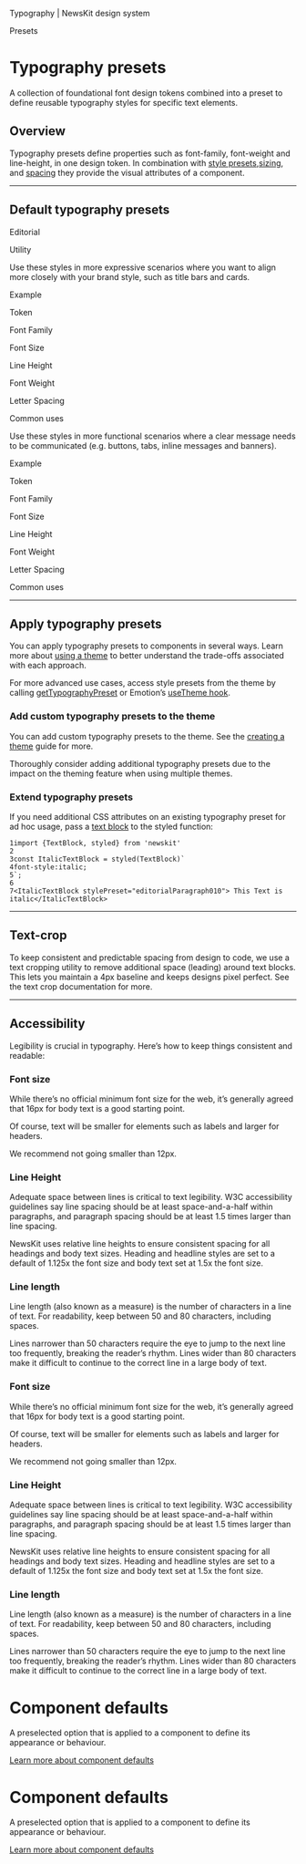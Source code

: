 Typography | NewsKit design system

Presets

Typography presets
==================

A collection of foundational font design tokens combined into a preset to define reusable typography styles for specific text elements.

Overview
--------

Typography presets define properties such as font-family, font-weight and line-height, in one design token. In combination with [style presets](/theme/presets/style-presets/),[sizing](/theme/foundation/sizing/), and [spacing](/theme/foundation/spacing/) they provide the visual attributes of a component.

* * *

Default typography presets
--------------------------

Editorial

Utility

Use these styles in more expressive scenarios where you want to align more closely with your brand style, such as title bars and cards.

Example

Token

Font Family

Font Size

Line Height

Font Weight

Letter Spacing

Common uses

Use these styles in more functional scenarios where a clear message needs to be communicated (e.g. buttons, tabs, inline messages and banners).

Example

Token

Font Family

Font Size

Line Height

Font Weight

Letter Spacing

Common uses

* * *

Apply typography presets
------------------------

You can apply typography presets to components in several ways. Learn more about [using a theme](/theme/theming/using-a-theme/) to better understand the trade-offs associated with each approach.  
  
For more advanced use cases, access style presets from the theme by calling [getTypographyPreset](/components/utils/get-defaults/) or Emotion’s [useTheme hook](/components/utils/emotion/).

### Add custom typography presets to the theme

You can add custom typography presets to the theme. See the [creating a theme](/theme/theming/creating-a-theme/) guide for more.

Thoroughly consider adding additional typography presets due to the impact on the theming feature when using multiple themes.

### Extend typography presets

If you need additional CSS attributes on an existing typography preset for ad hoc usage, pass a [text block](/components/text-block/) to the styled function:

    1import {TextBlock, styled} from 'newskit'
    2
    3const ItalicTextBlock = styled(TextBlock)`
    4font-style:italic;
    5`;
    6
    7<ItalicTextBlock stylePreset="editorialParagraph010"> This Text is italic</ItalicTextBlock>

* * *

Text-crop
---------

To keep consistent and predictable spacing from design to code, we use a text cropping utility to remove additional space (leading) around text blocks. This lets you maintain a 4px baseline and keeps designs pixel perfect. See the text crop documentation for more.

* * *

Accessibility
-------------

Legibility is crucial in typography. Here’s how to keep things consistent and readable:

### Font size

While there’s no official minimum font size for the web, it’s generally agreed that 16px for body text is a good starting point.  
  
Of course, text will be smaller for elements such as labels and larger for headers.  
  
We recommend not going smaller than 12px.

### Line Height

Adequate space between lines is critical to text legibility. W3C accessibility guidelines say line spacing should be at least space-and-a-half within paragraphs, and paragraph spacing should be at least 1.5 times larger than line spacing.  
  
NewsKit uses relative line heights to ensure consistent spacing for all headings and body text sizes. Heading and headline styles are set to a default of 1.125x the font size and body text set at 1.5x the font size.

### Line length

Line length (also known as a measure) is the number of characters in a line of text. For readability, keep between 50 and 80 characters, including spaces.  
  
Lines narrower than 50 characters require the eye to jump to the next line too frequently, breaking the reader’s rhythm. Lines wider than 80 characters make it difficult to continue to the correct line in a large body of text.

### Font size

While there’s no official minimum font size for the web, it’s generally agreed that 16px for body text is a good starting point.  
  
Of course, text will be smaller for elements such as labels and larger for headers.  
  
We recommend not going smaller than 12px.

### Line Height

Adequate space between lines is critical to text legibility. W3C accessibility guidelines say line spacing should be at least space-and-a-half within paragraphs, and paragraph spacing should be at least 1.5 times larger than line spacing.  
  
NewsKit uses relative line heights to ensure consistent spacing for all headings and body text sizes. Heading and headline styles are set to a default of 1.125x the font size and body text set at 1.5x the font size.

### Line length

Line length (also known as a measure) is the number of characters in a line of text. For readability, keep between 50 and 80 characters, including spaces.  
  
Lines narrower than 50 characters require the eye to jump to the next line too frequently, breaking the reader’s rhythm. Lines wider than 80 characters make it difficult to continue to the correct line in a large body of text.

Component defaults
==================

A preselected option that is applied to a component to define its appearance or behaviour.

[Learn more about component defaults](/theme/theming/component-defaults/)

Component defaults
==================

A preselected option that is applied to a component to define its appearance or behaviour.

[Learn more about component defaults](/theme/theming/component-defaults/)